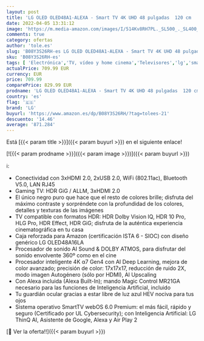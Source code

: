 ```yaml
---
layout: post
title: 'LG OLED OLED48A1-ALEXA - Smart TV 4K UHD 48 pulgadas  120 cm   Inteligencia Artificial  100% HDR  Dolby ATMOS  HDMI 2.0  USB 2.0  Bluetooth 5.0  WiFi'
date: 2022-04-05 13:31:12
image: 'https://m.media-amazon.com/images/I/514Kv8RH7PL._SL500_._SL400_.jpg'
comments: true
category: ofertas
author: 'tole.es'
slug: 'B08Y3S26RH-es LG OLED OLED48A1-ALEXA - Smart TV 4K UHD 48 pulgadas 120...'
sku: 'B08Y3S26RH-es'
tags: [ 'Electrónica','TV, vídeo y home cinema','Televisores','lg','smart','tv', ]
actualPrice: 709.99 EUR
currency: EUR
price: 709.99
comparePrice: 829.99 EUR
prodname: 'LG OLED OLED48A1-ALEXA - Smart TV 4K UHD 48 pulgadas  120 cm   Inteligencia Artificial  100% HDR  Dolby ATMOS  HDMI 2.0  USB 2.0  Bluetooth 5.0  WiFi'
country: 'es'
flag: '🇪🇸'
brand: 'LG'
buyurl: 'https://www.amazon.es/dp/B08Y3S26RH/?tag=tolees-21'
descuento: '14.46'
average: '871.284'
---
```


Está [{{< param title >}}]({{< param buyurl >}}) en el siguiente enlace!

[![{{< param prodname >}}]({{< param image >}})]({{< param buyurl >}})

ℹ️:

- Conectividad con 3xHDMI 2.0, 2xUSB 2.0, WiFi (802.11ac), Bluetooth V5.0, LAN RJ45
- Gaming TV: HDR GiG / ALLM, 3xHDMI 2.0
- El único negro puro que hace que el resto de colores brille; disfruta del máximo contraste y sorpréndete con la profundidad de los colores, detalles y texturas de las imágenes
- TV compatible con formatos HDR: HDR Dolby Vision IQ, HDR 10 Pro, HLG Pro, HDR Effect, HDR GiG; disfruta de la auténtica experiencia cinematográfica en tu casa
- Caja reforzada para Amazon (certificación ISTA 6 - SIOC) con diseño genérico LG OLED48A16LA
- Procesador de sonido AI Sound & DOLBY ATMOS, para disfrutar del sonido envolvente 360º como en el cine
- Procesador inteligente 4K α7 Gen4 con AI Deep Learning, mejora de color avanzado; precisión de color: 17x17x17, reducción de ruido 2X, modo imagen Autogénero (sólo por HDMI), AI Upscaling
- Con Alexa incluida (Alexa Built-In); mando Magic Control MR21GA necesario para las funciones de Inteligencia Artificial, incluido
- Tu guardián ocular gracias a estar libre de luz azul HEV nociva para tus ojos
- Sistema operativo SmartTV webOS 6.0 Premium: el más fácil, rápido y seguro (Certificado por UL Cybersecurity); con Inteligencia Artificial: LG ThinQ AI, Asistente de Google, Alexa y Air Play 2

[🛒 Ver la oferta!!]({{< param buyurl >}})
